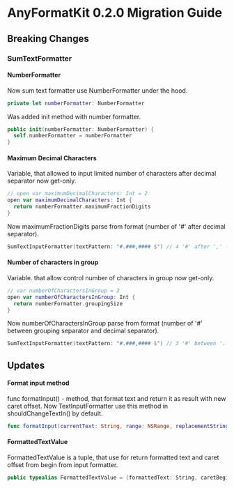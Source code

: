 # AnyFormatKit 0.2.0 Migration Guide

## Breaking Changes

### SumTextFormatter

#### NumberFormatter

Now sum text formatter use NumberFormatter under the hood.

```swift
private let numberFormatter: NumberFormatter
```
Was added init method with number formatter.

```swift
public init(numberFormatter: NumberFormatter) {
  self.numberFormatter = numberFormatter
}
```
#### Maximum Decimal Characters

Variable, that allowed to input limited number of characters after decimal separator now get-only.

```swift
// open var maximumDecimalCharacters: Int = 2
open var maximumDecimalCharacters: Int {
  return numberFormatter.maximumFractionDigits
}
```
Now maximumFractionDigits parse from format (number of '#' after decimal separator).

```swift
SumTextInputFormatter(textPattern: "#.###,#### $") // 4 '#' after ',' - maximumFractionDigits
```

#### Number of characters in group

Variable. that allow control number of characters in group now get-only.

```swift
// var numberOfCharactersInGroup = 3
open var numberOfCharactersInGroup: Int {
  return numberFormatter.groupingSize
}
```
Now numberOfCharactersInGroup parse from format (number of '#' between grouping separator and decimal separator).

```swift
SumTextInputFormatter(textPattern: "#.###,#### $") // 3 '#' between '.' and ',' - numberOfCharactersInGroup
```

## Updates 

#### Format input method

func formatInput() - method, that format text and return it as result with new caret offset. Now TextInputFormatter use this method in shouldChangeTextIn() by default.

```swift
func formatInput(currentText: String, range: NSRange, replacementString text: String) -> FormattedTextValue
```

#### FormattedTextValue

FormattedTextValue is a tuple, that use for return formatted text and caret offset from begin from input formatter.

```swift
public typealias FormattedTextValue = (formattedText: String, caretBeginOffset: Int)
```

